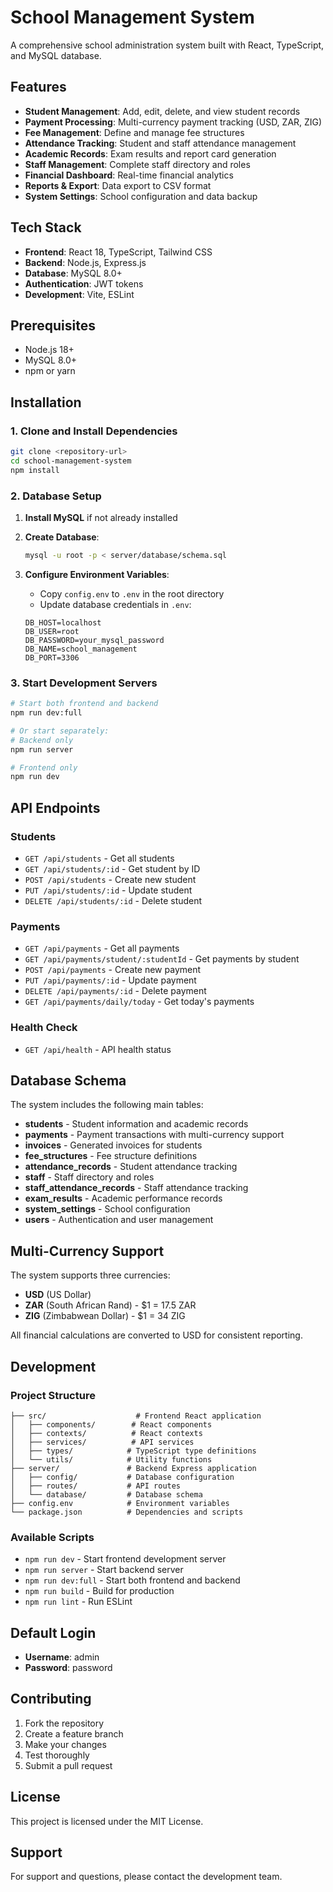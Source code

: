 # School Management System

A comprehensive school administration system built with React, TypeScript, and MySQL database.

## Features

- **Student Management**: Add, edit, delete, and view student records
- **Payment Processing**: Multi-currency payment tracking (USD, ZAR, ZIG)
- **Fee Management**: Define and manage fee structures
- **Attendance Tracking**: Student and staff attendance management
- **Academic Records**: Exam results and report card generation
- **Staff Management**: Complete staff directory and roles
- **Financial Dashboard**: Real-time financial analytics
- **Reports & Export**: Data export to CSV format
- **System Settings**: School configuration and data backup

## Tech Stack

- **Frontend**: React 18, TypeScript, Tailwind CSS
- **Backend**: Node.js, Express.js
- **Database**: MySQL 8.0+
- **Authentication**: JWT tokens
- **Development**: Vite, ESLint

## Prerequisites

- Node.js 18+ 
- MySQL 8.0+
- npm or yarn

## Installation

### 1. Clone and Install Dependencies

```bash
git clone <repository-url>
cd school-management-system
npm install
```

### 2. Database Setup

1. **Install MySQL** if not already installed
2. **Create Database**:
   ```bash
   mysql -u root -p < server/database/schema.sql
   ```

3. **Configure Environment Variables**:
   - Copy `config.env` to `.env` in the root directory
   - Update database credentials in `.env`:
   ```env
   DB_HOST=localhost
   DB_USER=root
   DB_PASSWORD=your_mysql_password
   DB_NAME=school_management
   DB_PORT=3306
   ```

### 3. Start Development Servers

```bash
# Start both frontend and backend
npm run dev:full

# Or start separately:
# Backend only
npm run server

# Frontend only  
npm run dev
```

## API Endpoints

### Students
- `GET /api/students` - Get all students
- `GET /api/students/:id` - Get student by ID
- `POST /api/students` - Create new student
- `PUT /api/students/:id` - Update student
- `DELETE /api/students/:id` - Delete student

### Payments
- `GET /api/payments` - Get all payments
- `GET /api/payments/student/:studentId` - Get payments by student
- `POST /api/payments` - Create new payment
- `PUT /api/payments/:id` - Update payment
- `DELETE /api/payments/:id` - Delete payment
- `GET /api/payments/daily/today` - Get today's payments

### Health Check
- `GET /api/health` - API health status

## Database Schema

The system includes the following main tables:

- **students** - Student information and academic records
- **payments** - Payment transactions with multi-currency support
- **invoices** - Generated invoices for students
- **fee_structures** - Fee structure definitions
- **attendance_records** - Student attendance tracking
- **staff** - Staff directory and roles
- **staff_attendance_records** - Staff attendance tracking
- **exam_results** - Academic performance records
- **system_settings** - School configuration
- **users** - Authentication and user management

## Multi-Currency Support

The system supports three currencies:
- **USD** (US Dollar)
- **ZAR** (South African Rand) - $1 = 17.5 ZAR
- **ZIG** (Zimbabwean Dollar) - $1 = 34 ZIG

All financial calculations are converted to USD for consistent reporting.

## Development

### Project Structure
```
├── src/                    # Frontend React application
│   ├── components/        # React components
│   ├── contexts/          # React contexts
│   ├── services/          # API services
│   ├── types/            # TypeScript type definitions
│   └── utils/            # Utility functions
├── server/               # Backend Express application
│   ├── config/           # Database configuration
│   ├── routes/           # API routes
│   └── database/         # Database schema
├── config.env            # Environment variables
└── package.json          # Dependencies and scripts
```

### Available Scripts

- `npm run dev` - Start frontend development server
- `npm run server` - Start backend server
- `npm run dev:full` - Start both frontend and backend
- `npm run build` - Build for production
- `npm run lint` - Run ESLint

## Default Login

- **Username**: admin
- **Password**: password

## Contributing

1. Fork the repository
2. Create a feature branch
3. Make your changes
4. Test thoroughly
5. Submit a pull request

## License

This project is licensed under the MIT License.

## Support

For support and questions, please contact the development team. 